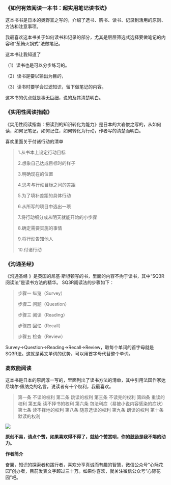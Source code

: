 ### 《如何有效阅读一本书：超实用笔记读书法》

这本书书是日本的奥野宣之写的，介绍了选书、购书、读书、记录到活用的原则、方法和注意事项。

我最喜欢这本书关于如何读书和记录的部分，尤其是层层筛选式选择要做笔记的内容和“葱鲔火锅式”法做笔记。

这本书让我知道了

（1）读书也是可以分步练习的。

（2）读书是要以输出为目的，

（3）读书时要学会过滤知识，留下做笔记的内容。

这本书的优点就是事无巨细，说的及其清楚明白。

### 《实用性阅读指南》

《实用性阅读指南：把读到的知识转化为能力》是日本的大岩俊之写的，从如何读，如何记笔记，如何记住，如何转化为行动，作者写的清楚而明白。

喜欢里面关于付诸行动的清单
>1.从书本上设定行动目标
>
>2.想象自己达成目标时的样子
>
>3.明确现在的位置
>
>4.思考与行动目标之间的差距
>
>5.为了填补差距的具体行动
>
>6.从所写的项目中选出一项
>
>7.将行动细分成从明天就能开始的小步骤
>
>8.确定需要实施的事情
>
>9.将行动告知他人
>
>10.付诸行动

### 《沟通圣经》

《沟通圣经 》是英国的尼基·斯坦顿写的书，里面的内容不拘于读书，其中“SQ3R阅读法”是读书方法的精华。
SQ3R阅读法的步骤如下：

> 步骤一 纵览（Survey）
>
> 步骤二  问题（Question）
>
> 步骤三  阅读（Reading）
>
> 步骤四  回忆（Recall）
>
> 步骤五  检查（Review）

Survey→Question→Reading→Recall→Review，取每个单词的首字母就是SQ3R法。这就是英文单词的优势，可以用首字母代替整个单词。

### 高效能阅读

这本书是日本的原尻淳一写的，里面列出了读书方法的清单，其中引用法国作家达尼埃尔·佩纳克的名言，说读者有十个权利，我最喜欢。

> 第一条 不读的权利
> 第二条 跳读的权利
> 第三条 不读完的权利
> 第四条 重读的权利
> 第五条 读不择书的权利
> 第六条 包法利症（易被小说内容感染的症状）
> 第七条 读不择地的权利
> 第八条 随意选读的权利
> 第九条 朗读的权利
> 第十条 默读的权利

![](https://upload-images.jianshu.io/upload_images/64046-be98cc1840f607d2.jpg?imageMogr2/auto-orient/strip%7CimageView2/2/w/1240)

**原创不易，请点个赞，如果喜欢得不得了，就给个赞赏呗，你的鼓励是我不竭的动力。**


**作者简介**

奋翼，知识的探索者和践行者，喜欢分享真诚而有趣的智慧，微信公众号“心际花园”创办者，目前发表文字超过三十万。如果你喜欢，就关注微信公众号“心际花园”吧。

